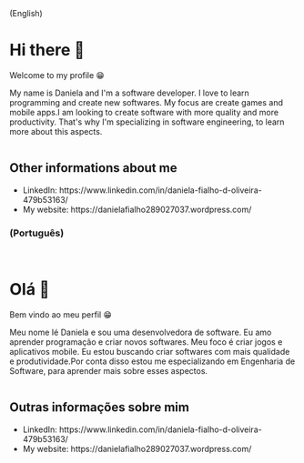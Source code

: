 </h3>(English)</h3>




<h1> Hi there 👋</h1>
<p>Welcome to my profile 😁</p>

<p>My name is Daniela and I'm a software developer. I love to learn programming and create new softwares. My  focus are create games and mobile apps.I am looking to create software with more quality and more productivity. That's why I'm specializing in software engineering, to learn more about this aspects.</p>
<img source = "https://www.flaticon.com/svg/vstatic/svg/174/174857.svg?token=exp=1619293708~hmac=3008b5b440ed9638b67509f6d7b9208e"/>
<h2> Other informations about me</h2>
<ul>
  <li> LinkedIn: https://www.linkedin.com/in/daniela-fialho-d-oliveira-479b53163/</li>
  <li> My website: https://danielafialho289027037.wordpress.com/</li>
 
 </ul>
 
 
 
 
<h3>(Português)</h3>
<br>
<h1>Olá 👋</h1>
<p>Bem vindo ao meu perfil 😁</p>

<p>Meu nome Ié Daniela e  sou uma desenvolvedora de software. Eu amo aprender programação e criar novos softwares. Meu foco é criar jogos e aplicativos mobile.
Eu estou buscando criar softwares com mais qualidade e produtividade.Por conta disso estou me especializando em Engenharia de Software, para aprender mais sobre
esses aspectos.</p>
<img source = "https://www.flaticon.com/svg/vstatic/svg/174/174857.svg?token=exp=1619293708~hmac=3008b5b440ed9638b67509f6d7b9208e"/>
<h2> Outras informações sobre mim</h2>
<ul>
  <li> LinkedIn: https://www.linkedin.com/in/daniela-fialho-d-oliveira-479b53163/</li>
  <li> My website: https://danielafialho289027037.wordpress.com/</li>
 
 </ul>
